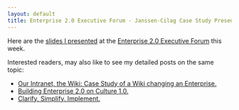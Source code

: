 ```yaml
---
layout: default
title: Enterprise 2.0 Executive Forum - Janssen-Cilag Case Study Presentation
---
```

				
Here are the <a
href="http://www.e-gineer.com/v2/blog/2008/02/Enterprise2ExecutiveForum-JanssenCilagCaseStudy.pdf">slides
I presented</a> at the <a
href="http://www.futureexploration.net/e2ef/">Enterprise 2.0 Executive
Forum</a> this week.

Interested readers, may also like to see my detailed
posts on the same topic:
* [Our Intranet, the Wiki: Case Study of a Wiki changing an Enterprise.](http://www.e-gineer.com/v2/blog/2007/08/our-intranet-wiki-case-study-of-wiki.htm)
* [Building Enterprise 2.0 on Culture 1.0.](http://www.e-gineer.com/v2/blog/2007/12/building-enterprise-20-on-culture-10.htm)
* [Clarify. Simplify. Implement.](http://www.e-gineer.com/v2/blog/2008/02/clarify-simplify-implement.htm)
